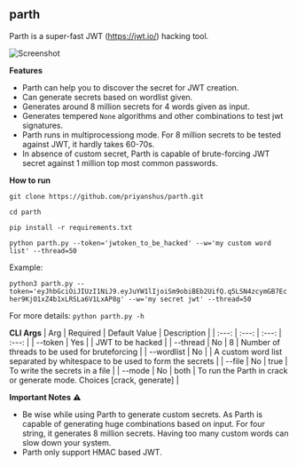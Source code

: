 ## parth
Parth is a super-fast JWT (https://jwt.io/) hacking tool.

![Screenshot](https://github.com/priyanshus/parth/blob/master/media/screenshot.png)

**Features**
- Parth can help you to discover the secret for JWT creation.
- Can generate secrets based on wordlist given.
- Generates around 8 million secrets for 4 words given as input.
- Generates tempered `None` algorithms and other combinations to test jwt signatures.
- Parth runs in multiprocessiong mode. For 8 million secrets to be tested against JWT, it hardly takes 60-70s.
- In absence of custom secret, Parth is capable of brute-forcing JWT secret against 1 million top most common passwords.

**How to run**

`git clone https://github.com/priyanshus/parth.git` 

`cd parth`

`pip install -r requirements.txt`

`python parth.py --token='jwtoken_to_be_hacked' --w='my custom word list' --thread=50`

Example:

`python3 parth.py --token='eyJhbGciOiJIUzI1NiJ9.eyJuYW1lIjoiSm9obiBEb2UifQ.q5LSN4zcymGB7Echer9KjO1xZ4b1xLRSLa6V1LxAP8g' --w='my secret jwt' --thread=50`

For more details: `python parth.py -h`

**CLI Args**
| Arg | Required | Default Value | Description |
| :---: | :---: | :---: | :---: |
| --token | Yes | | JWT to be hacked |
| --thread | No | 8 | Number of threads to be used for bruteforcing |
| --wordlist | No | | A custom word list separated by whitespace to be used to form the secrets |
| --file | No | true | To write the secrets in a file |
| --mode | No | both | To run the Parth in crack or generate mode. Choices [crack, generate] |


**Important Notes** :warning:
- Be wise while using Parth to generate custom secrets. As Parth is capable of generating huge combinations based on input. For four string, it generates 8 million secrets. Having too many custom words can slow down your system.
- Parth only support HMAC based JWT. 



 
